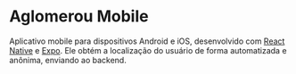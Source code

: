 # Aglomerou Mobile

Aplicativo mobile para dispositivos Android e iOS, desenvolvido com [React Native](http://reactnative.dev) e [Expo](https://expo.io).
Ele obtém a localização do usuário de forma automatizada e anônima, enviando ao backend.
